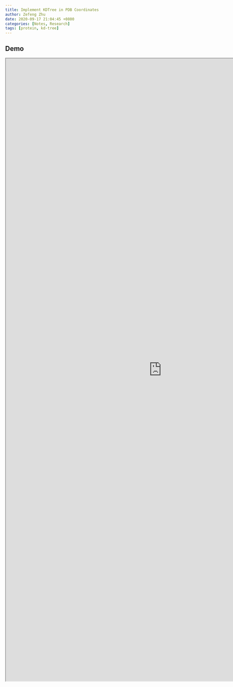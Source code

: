 ```yaml
---
title: Implement KDTree in PDB Coordinates
author: Zefeng Zhu
date: 2020-09-17 21:04:45 +0800
categories: [Notes, Research]
tags: [protein, kd-tree]
---
```


## Demo

<iframe title="Demo" width="1000" height="2000" src="https://nbviewer.jupyter.org/gist/NatureGeorge/7fff623052031eace717efdaf5e1a3ef"></iframe>